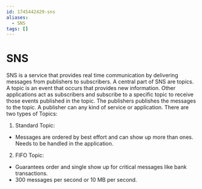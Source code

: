 ```yaml
---
id: 1745442429-sns
aliases:
  - SNS
tags: []
---
```


# SNS

SNS is a service that provides real time communication by delivering messages from publishers to subscribers.
A central part of SNS are topics. A topic is an event that occurs that provides new information. Other applications act as subscribers and subscribe to a specific topic to receive those events published in the topic.
The publishers publishes the messages to the topic. A publisher can any kind of service or application.
There are two types of Topics:

1. Standard Topic:
- Messages are ordered by best effort and can show up more than ones. Needs to be handled in the application.
2. FIFO Topic:
- Guarantees order and single show up for critical messages like bank transactions.
- 300 messages per second or 10 MB per second.



